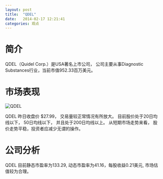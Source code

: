 ```yaml
---
layout: post
title:  "QDEL"
date:   2014-02-17 12:21:41
categories: 观点
---
```


# 简介
QDEL（Quidel Corp.）是USA著名上市公司，
公司主要从事Diagnostic Substances行业，当前市值952.33百万美元。

# 市场表现

![QDEL](http://finviz.com/chart.ashx?t=QDEL&ty=c&ta=1&p=d&s=l)

QDEL 昨日收盘价 $27.99，
交易量较正常情况有所放大。
目前股价处于20日均线以下，
50日均线以下，
并且处于200日均线以上。
从短期市场走势来看，
股价走势平稳，投资者应减少无谓的操作。

# 公司分析
QDEL 目前静态市盈率为133.29, 动态市盈率为41.16，每股收益0.21美元,
市场估值较为合理。
